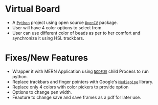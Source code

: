 # Virtual Board
- A [`Python`](https://www.python.org/) project using open source [`OpenCV`](https://docs.opencv.org/4.5.2/d6/d00/tutorial_py_root.html) package.
- User will have 4 color options to select from.
- User can use different color of beads as per to her comfort and synchronize it using HSL trackbars.

# Fixes/New Features
- Wrapper it with MERN Application using [`NODEJS`](https://nodejs.org/api/child_process.html) child Process to run python.
- Replace trackbars and finger pointers with Google's [`Mediapipe`](https://google.github.io/mediapipe/) library.
- Replace only 4 colors with color pickers to provide option
- Options to change pen width.
- Feauture to change save and save frames as a pdf for later use.
